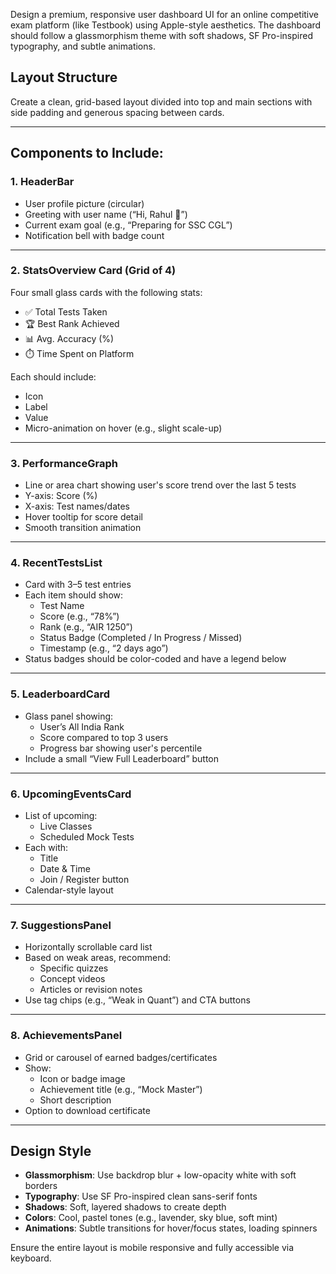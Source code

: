 Design a premium, responsive user dashboard UI for an online competitive exam platform (like Testbook) using Apple-style aesthetics. The dashboard should follow a glassmorphism theme with soft shadows, SF Pro-inspired typography, and subtle animations.

## Layout Structure
Create a clean, grid-based layout divided into top and main sections with side padding and generous spacing between cards.

---

## Components to Include:

### 1. **HeaderBar**
- User profile picture (circular)
- Greeting with user name (“Hi, Rahul 👋”)
- Current exam goal (e.g., “Preparing for SSC CGL”)
- Notification bell with badge count

---

### 2. **StatsOverview Card (Grid of 4)**
Four small glass cards with the following stats:
- ✅ Total Tests Taken
- 🏆 Best Rank Achieved
- 📊 Avg. Accuracy (%)
- ⏱️ Time Spent on Platform

Each should include:
- Icon
- Label
- Value
- Micro-animation on hover (e.g., slight scale-up)

---

### 3. **PerformanceGraph**
- Line or area chart showing user's score trend over the last 5 tests
- Y-axis: Score (%)
- X-axis: Test names/dates
- Hover tooltip for score detail
- Smooth transition animation

---

### 4. **RecentTestsList**
- Card with 3–5 test entries
- Each item should show:
  - Test Name
  - Score (e.g., “78%”)
  - Rank (e.g., “AIR 1250”)
  - Status Badge (Completed / In Progress / Missed)
  - Timestamp (e.g., “2 days ago”)
- Status badges should be color-coded and have a legend below

---

### 5. **LeaderboardCard**
- Glass panel showing:
  - User’s All India Rank
  - Score compared to top 3 users
  - Progress bar showing user's percentile
- Include a small “View Full Leaderboard” button

---

### 6. **UpcomingEventsCard**
- List of upcoming:
  - Live Classes
  - Scheduled Mock Tests
- Each with:
  - Title
  - Date & Time
  - Join / Register button
- Calendar-style layout

---

### 7. **SuggestionsPanel**
- Horizontally scrollable card list
- Based on weak areas, recommend:
  - Specific quizzes
  - Concept videos
  - Articles or revision notes
- Use tag chips (e.g., “Weak in Quant”) and CTA buttons

---

### 8. **AchievementsPanel**
- Grid or carousel of earned badges/certificates
- Show:
  - Icon or badge image
  - Achievement title (e.g., “Mock Master”)
  - Short description
- Option to download certificate

---

## Design Style

- **Glassmorphism**: Use backdrop blur + low-opacity white with soft borders
- **Typography**: Use SF Pro-inspired clean sans-serif fonts
- **Shadows**: Soft, layered shadows to create depth
- **Colors**: Cool, pastel tones (e.g., lavender, sky blue, soft mint)
- **Animations**: Subtle transitions for hover/focus states, loading spinners

Ensure the entire layout is mobile responsive and fully accessible via keyboard.
